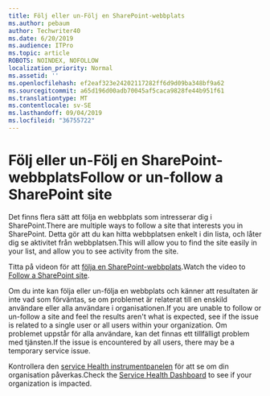 ```yaml
---
title: Följ eller un-Följ en SharePoint-webbplats
ms.author: pebaum
author: Techwriter40
ms.date: 6/20/2019
ms.audience: ITPro
ms.topic: article
ROBOTS: NOINDEX, NOFOLLOW
localization_priority: Normal
ms.assetid: ''
ms.openlocfilehash: ef2eaf323e24202117282ff6d9d09ba348bf9a62
ms.sourcegitcommit: a65d196d00adb70045af5caca9828fe44b951f61
ms.translationtype: MT
ms.contentlocale: sv-SE
ms.lasthandoff: 09/04/2019
ms.locfileid: "36755722"
---
```

# <a name="follow-or-un-follow-a-sharepoint-site"></a><span data-ttu-id="4a164-102">Följ eller un-Följ en SharePoint-webbplats</span><span class="sxs-lookup"><span data-stu-id="4a164-102">Follow or un-follow a SharePoint site</span></span>

<span data-ttu-id="4a164-103">Det finns flera sätt att följa en webbplats som intresserar dig i SharePoint.</span><span class="sxs-lookup"><span data-stu-id="4a164-103">There are multiple ways to follow a site that interests you in SharePoint.</span></span> <span data-ttu-id="4a164-104">Detta gör att du kan hitta webbplatsen enkelt i din lista, och låter dig se aktivitet från webbplatsen.</span><span class="sxs-lookup"><span data-stu-id="4a164-104">This will allow you to find the site easily in your list, and allow you to see activity from the site.</span></span> 

<span data-ttu-id="4a164-105">Titta på videon för att [följa en SharePoint-webbplats](https://support.office.com/article/Video-Follow-a-SharePoint-site-33DB6FA5-9528-45D7-BCC7-F9C1FAAACAE0).</span><span class="sxs-lookup"><span data-stu-id="4a164-105">Watch the video to [Follow a SharePoint site](https://support.office.com/article/Video-Follow-a-SharePoint-site-33DB6FA5-9528-45D7-BCC7-F9C1FAAACAE0).</span></span> 

<span data-ttu-id="4a164-106">Om du inte kan följa eller un-följa en webbplats och känner att resultaten är inte vad som förväntas, se om problemet är relaterat till en enskild användare eller alla användare i organisationen.</span><span class="sxs-lookup"><span data-stu-id="4a164-106">If you are unable to follow or un-follow a site and feel the results aren't what is expected, see if the issue is related to a single user or all users within your organization.</span></span> <span data-ttu-id="4a164-107">Om problemet uppstår för alla användare, kan det finnas ett tillfälligt problem med tjänsten.</span><span class="sxs-lookup"><span data-stu-id="4a164-107">If the issue is encountered by all users, there may be a temporary service issue.</span></span> 

<span data-ttu-id="4a164-108">Kontrollera den [service Health instrumentpanelen](https://admin.microsoft.com/AdminPortal/Home#/servicehealth) för att se om din organisation påverkas.</span><span class="sxs-lookup"><span data-stu-id="4a164-108">Check the [Service Health Dashboard](https://admin.microsoft.com/AdminPortal/Home#/servicehealth) to see if your organization is impacted.</span></span>
